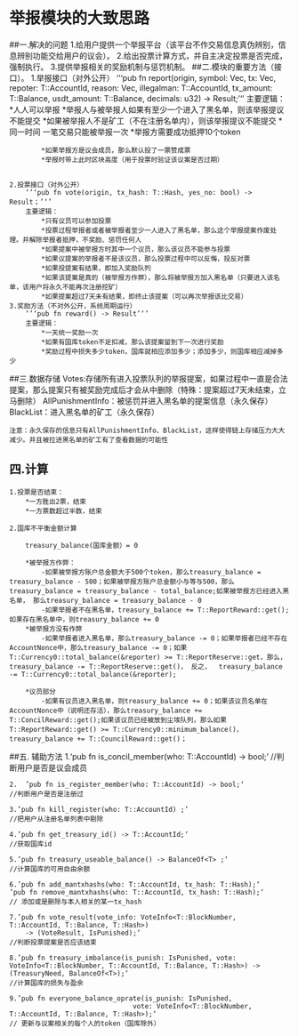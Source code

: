 # 举报模块的大致思路
##一.解决的问题
	1.给用户提供一个举报平台（该平台不作交易信息真伪辨别，信息辨别功能交给用户的议会）。
	2.给出投票计算方式，并自主决定投票是否完成，强制执行。
	3.提供举报相关的奖励机制与惩罚机制。
##二.模块的重要方法（接口）。
	1.举报接口（对外公开）
		‘’‘pub fn report(origin, symbol: Vec<u8>, tx: Vec<u8>, repoter: T::AccountId, reason: Vec<u8>,
		illegalman: T::AccountId, tx_amount: T::Balance, usdt_amount: T::Balance, decimals: u32) -> Result;’‘’
		主要逻辑：
			*人人可以举报
			*举报人与被举报人如果有至少一个进入了黑名单，则该举报提议不能提交
			*如果被举报人不是矿工（不在注册名单内），则该举报提议不能提交
			*同一时间 一笔交易只能被举报一次
			*举报方需要成功抵押10个token
			
			*如果举报方是议会成员，那么默认投了一票赞成票
			*举报时带上此时区块高度（用于投票时验证该议案是否过期）
			
			
	2.投票接口（对外公开）
		‘’‘pub fn vote(origin, tx_hash: T::Hash, yes_no: bool) -> Result；’‘’
		主要逻辑：
			*只有议员可以参加投票
			*投票过程举报者或者被举报者至少一人进入了黑名单，那么这个举报提案作废处理。并解除举报者抵押，不奖励、惩罚任何人
			*如果提案中被举报方时其中一个议员，那么该议员不能参与投票
			*如果议提案的举报者不是该议员，那么投票过程中可以反悔，投反对票
			*如果投提案有结果，即加入奖励队列
			*如果该提案是真的（被举报方作弊），那么将被举报方加入黑名单（只要进入该名单，该用户将永久不能再次注册挖矿）
			*如果提案超过7天未有结果，即终止该提案（可以再次举报该比交易）
	3.奖励方法（不对外公开，系统周期运行）
		‘’‘pub fn reward() -> Result’‘’
		主要逻辑：
			*一天统一奖励一次
			*如果有国库token不足扣减，那么该提案留到下一次进行奖励
			*奖励过程中损失多少token，国库就相应添加多少；添加多少，则国库相应减掉多少			
			
			
##三.数据存储
	Votes:存储所有进入投票队列的举报提案，如果过程中一直是合法提案，那么提案只有被奖励完成后才会从中删除（特殊：提案超过7天未结束，立马删除）
	AllPunishmentInfo：被惩罚并进入黑名单的提案信息（永久保存）
	BlackList：进入黑名单的矿工（永久保存）
	
	注意：永久保存的信息只有AllPunishmentInfo、BlackList，这样使得链上存储压力大大减少。并且被拉进黑名单的矿工有了查看数据的可能性		
	
## 四.计算
	1.投票是否结束：
		*一方胜出2票，结束
		*一方票数超过半数，结束
		
	2.国库不平衡金额计算		
	
		treasury_balance(国库金额）= 0
		
		*被举报方作弊：
			-如果被举报方账户总金额大于500个token，那么treasury_balance = treasury_balance - 500；如果被举报方账户总金额小与等与500，那么treasury_balance = treasury_balance - total_balance;如果被举报方已经进入黑名单， 那么treasury_balance = treasury_balance - 0
			-如果举报者不在黑名单，treasury_balance += T::ReportReward::get(); 如果存在黑名单中，则treasury_balance += 0		
		*被举报方没有作弊
			-如果举报者进入黑名单，那么treasury_balance -= 0；如果举报者已经不存在AccountNonce中，那么treasury_balance -= 0；如果T::Currency0::total_balance(&reporter) >= T::ReportReserve::get，那么，treasury_balance -= T::ReportReserve::get()， 反之，  treasury_balance -= T::Currency0::total_balance(&reporter);		
			
		*议员部分
			-如果有议员进入黑名单，则treasury_balance += 0；如果该议员名单在AccountNonce中（说明还存活），那么treasury_balance += T::ConcilReward::get();如果该议员已经被放到尘埃队列，那么如果T::ReportReward::get() >= T::Currency0::minimum_balance()，  treasury_balance += T::CouncilReward::get()；
			
##五. 辅助方法
	1.‘pub fn is_concil_member(who: T::AccountId) -> bool;’
	//判断用户是否是议会成员
	
	2.	’pub fn is_register_member(who: T::AccountId) -> bool;‘
	//判断用户是否是注册过
	
	3.’pub fn kill_register(who: T::AccountId) ;’
	//把用户从注册名单列表中剔除
	
	4.’pub fn get_treasury_id() -> T::AccountId;‘
	//获取国库id
	
	5.’pub fn treasury_useable_balance() -> BalanceOf<T> ;‘
	//计算国库的可用自由余额
	
	6.’pub fn add_mantxhashs(who: T::AccountId, tx_hash: T::Hash);‘
	’pub fn remove_mantxhashs(who: T::AccountId, tx_hash: T::Hash);‘
	// 添加或是删除与本人相关的某一tx_hash
	
	7.’pub fn vote_result(vote_info: VoteInfo<T::BlockNumber, T::AccountId, T::Balance, T::Hash>)
		-> (VoteResult, IsPunished);‘
	//判断投票提案是否应该结束
	
	8.’pub fn treasury_imbalance(is_punish: IsPunished, vote:
	VoteInfo<T::BlockNumber, T::AccountId, T::Balance, T::Hash>) -> (TreasuryNeed, BalanceOf<T>);‘
	//计算国库的损失与盈余
	
	9.’pub fn everyone_balance_oprate(is_punish: IsPunished,
								   vote: VoteInfo<T::BlockNumber, T::AccountId, T::Balance, T::Hash>);‘
	// 更新与议案相关的每个人的token（国库除外）
	
	
	

			
		
		
	

			